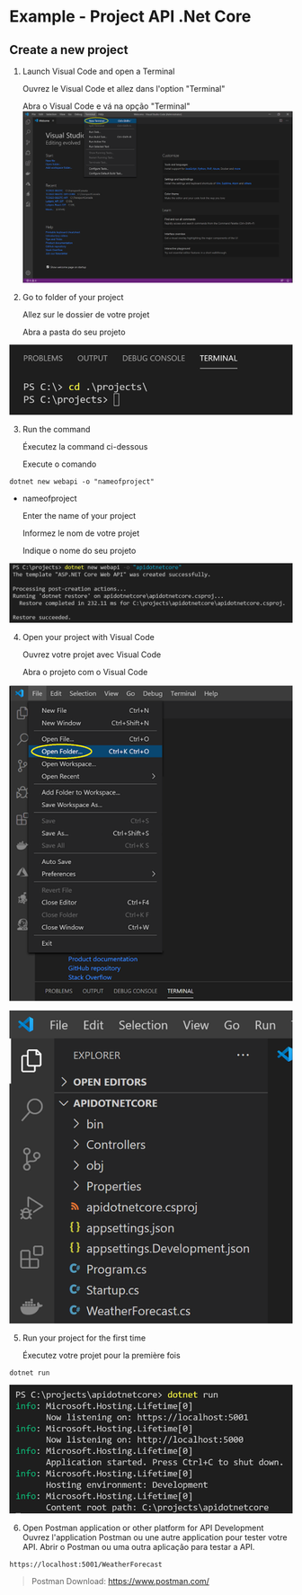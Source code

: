 # Example - Project API .Net Core

## Create a new project 

1.	Launch Visual Code and open a Terminal

	Ouvrez le Visual Code et allez dans l'option "Terminal"

	Abra o Visual Code e vá na opção "Terminal"
![Terminal](./images/terminal.png)

2. 	Go to folder of your project

	Allez sur le dossier de votre projet

	Abra a pasta do seu projeto

![Folder](./images/folderproject.png)

3. 	Run the command

	Éxecutez la command ci-dessous

	Execute o comando 

```
dotnet new webapi -o "nameofproject"
```

* nameofproject 

	Enter the name of your project 

	Informez le nom de votre projet 

	Indique o nome do seu projeto

![Project](./images/createproject.png)

4. 	Open your project with Visual Code
	
	Ouvrez votre projet avec Visual Code
	
	Abra o projeto com o Visual Code

![OpenProject](./images/openproject.png)

![Project Visual Code](./images/vscode.png)

5. 	Run your project for the first time
	
	Éxecutez votre projet pour la première fois
	
```
dotnet run
```

![Run Project](./images/dotnetrunproject.png)

6. 	Open Postman application or other platform for API Development
	Ouvrez l'application Postman ou une autre application pour tester votre API.
	Abrir o Postman ou uma outra aplicação para testar a API.
	
```
https://localhost:5001/WeatherForecast
```

> Postman Download: https://www.postman.com/